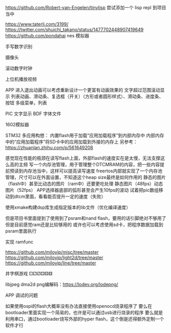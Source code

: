 
https://github.com/Robert-van-Engelen/tinylisp
尝试添加一个 lisp repl 到项目当中

https://www.taterli.com/3199/
https://twitter.com/shuichi_takano/status/1477702448907419649
https://github.com/pondahai
nes 模拟器

手写数字识别

摄像头

滚动数字时钟

上位机播放视频

APP 进入退出动画可以考虑重新设计一个更富有动画效果的
文字超过范围滚动显示
列表动画、滑动条、复选框（开关）（方形或者圆形样式）、滑动条、进度条、按钮
多级菜单，列表

PIC 文字显示
BDF 字体文件

1602模拟器

STM32 多应用构想：
内置flash用于加载“应用加载程序”到内部内存中
内部内存中的“应用加载程序”将SD卡中的应用加载到外接的内存上
另参考：https://zhuanlan.zhihu.com/p/561649208

感觉现在性能的瓶颈在读写flash上面，外部flash的速度实在是太慢，无法支撑这么高的主频
写一个内存池管理，用于管理整个DTCMRAM的内容，把一些内容提前预读到内存池当中，这样可以提高读写速度
freertos内部就实现了一个内存池管理，尺寸可以在外面设置，不知道这个heap size最终是如何作用的
静态的图片（flash中）甚至比动态的图片（ram中）还要更吃处理
静态图片（48fps）动态图片（52fps）
APP选择器底部的弧形甚至会产生10fps的波动
试着把pic数组移动到dtcm里面，看看能否提升一定的速度（失败）

使用xmake构建dsp库生成指定版本的lib文件（优化编译速度）

但是项目书里面提到了使用到了psram和nand flash，要用的话引脚绝对不够用了
但是目前感觉ram还是比较够用的
或许也可以考虑使用sd卡，把程序数据加载到psram里面执行

实现 ramfunc

https://github.com/miloyip/misc/tree/master
https://github.com/miloyip/light2d/tree/master
https://github.com/miloyip/line/tree/master

井字棋游戏
⚀⚁⚂⚃⚄⚅

libjpeg dma2d
png编解码：https://lodev.org/lodepng/

APP 调试的问题


如果使用ospi的flash大概率没有办法直接使用openocd烧录程序了
要么在bootloader里面实现一个简易的，也许是可以通过usb进行烧录的程序
要么就是利用串口，通过bootloader烧写外部的hyper flash，这个倒是还得额外定制一个软件才行
